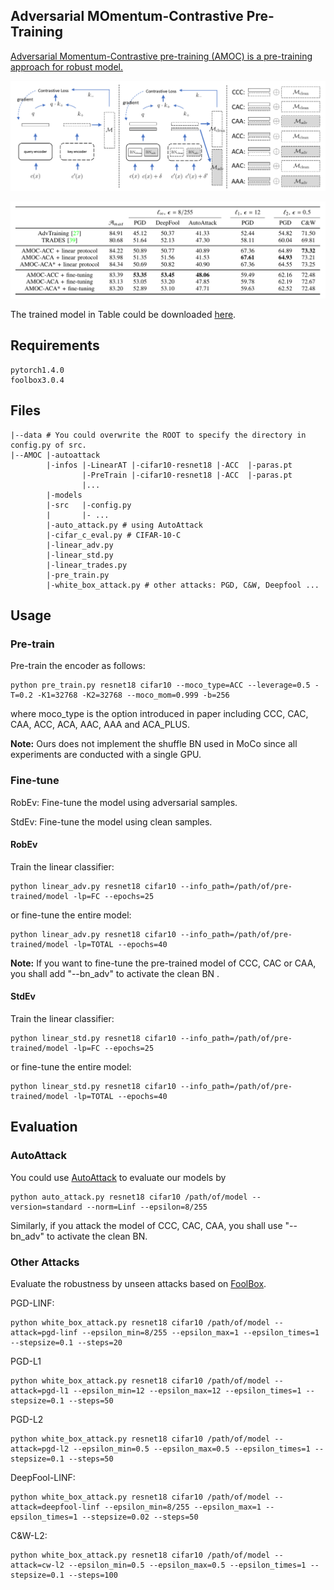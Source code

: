 

## Adversarial MOmentum-Contrastive Pre-Training

[Adversarial Momentum-Contrastive pre-training (AMOC) is a pre-training approach for robust model.](https://arxiv.org/abs/2012.13154)



![image-20210110160200774](README.assets/image-20210110160200774.png)

![image-20210110160232303](README.assets/image-20210110160232303.png)

The trained model  in Table could be downloaded [here](https://drive.google.com/file/d/1e2WmUrOXHTuwTcf27I3OpHeB9oz4B4bT/view?usp=sharing).

## Requirements



```
pytorch1.4.0
foolbox3.0.4
```



## Files



```
|--data # You could overwrite the ROOT to specify the directory in config.py of src.
|--AMOC |-autoattack
		|-infos	|-LinearAT |-cifar10-resnet18 |-ACC  |-paras.pt
				|-PreTrain |-cifar10-resnet18 |-ACC  |-paras.pt
				|...
		|-models
		|-src   |-config.py
		|       |- ...
		|-auto_attack.py # using AutoAttack
		|-cifar_c_eval.py # CIFAR-10-C
		|-linear_adv.py
		|-linear_std.py
		|-linear_trades.py
		|-pre_train.py
		|-white_box_attack.py # other attacks: PGD, C&W, Deepfool ...
```



## Usage



### Pre-train



Pre-train the encoder as follows:

```
python pre_train.py resnet18 cifar10 --moco_type=ACC --leverage=0.5 -T=0.2 -K1=32768 -K2=32768 --moco_mom=0.999 -b=256
```

where moco_type is the option introduced in paper including CCC, CAC, CAA, ACC, ACA, AAC, AAA and ACA_PLUS.



**Note:**  Ours does not implement the shuffle BN used in MoCo since all experiments are conducted with a single GPU.



### Fine-tune

RobEv: Fine-tune the model using adversarial samples.

StdEv: Fine-tune the model using clean samples.

#### RobEv

Train the linear classifier:

```
python linear_adv.py resnet18 cifar10 --info_path=/path/of/pre-trained/model -lp=FC --epochs=25
```

or fine-tune the entire model:

```
python linear_adv.py resnet18 cifar10 --info_path=/path/of/pre-trained/model -lp=TOTAL --epochs=40
```



**Note:** If you want to fine-tune the pre-trained model of CCC, CAC or CAA, you shall add "--bn_adv" to activate the clean BN .

#### StdEv



Train the linear classifier:

```
python linear_std.py resnet18 cifar10 --info_path=/path/of/pre-trained/model -lp=FC --epochs=25
```

or fine-tune the entire model:

```
python linear_std.py resnet18 cifar10 --info_path=/path/of/pre-trained/model -lp=TOTAL --epochs=40
```



## Evaluation



### AutoAttack



You could use [AutoAttack](https://github.com/fra31/auto-attack) to evaluate our models by

```
python auto_attack.py resnet18 cifar10 /path/of/model --version=standard --norm=Linf --epsilon=8/255
```

Similarly, if you attack the model of CCC, CAC, CAA, you shall use "--bn_adv"  to activate the clean BN.

### Other Attacks



Evaluate the robustness by unseen attacks based on [FoolBox](https://github.com/bethgelab/foolbox).



PGD-LINF:

```
python white_box_attack.py resnet18 cifar10 /path/of/model --attack=pgd-linf --epsilon_min=8/255 --epsilon_max=1 --epsilon_times=1 --stepsize=0.1 --steps=20
```

PGD-L1

```
python white_box_attack.py resnet18 cifar10 /path/of/model --attack=pgd-l1 --epsilon_min=12 --epsilon_max=12 --epsilon_times=1 --stepsize=0.1 --steps=50
```

PGD-L2

```
python white_box_attack.py resnet18 cifar10 /path/of/model --attack=pgd-l2 --epsilon_min=0.5 --epsilon_max=0.5 --epsilon_times=1 --stepsize=0.1 --steps=50
```



DeepFool-LINF:

```
python white_box_attack.py resnet18 cifar10 /path/of/model --attack=deepfool-linf --epsilon_min=8/255 --epsilon_max=1 --epsilon_times=1 --stepsize=0.02 --steps=50
```



C&W-L2:

```
python white_box_attack.py resnet18 cifar10 /path/of/model --attack=cw-l2 --epsilon_min=0.5 --epsilon_max=0.5 --epsilon_times=1 --stepsize=0.1 --steps=100
```

